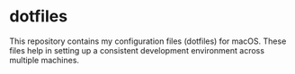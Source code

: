 # dotfiles
This repository contains my configuration files (dotfiles) for macOS. These files help in setting up a consistent development environment across multiple machines.
